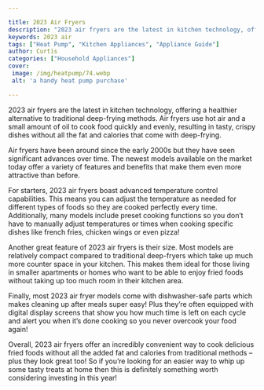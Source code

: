 ```yaml
---

title: 2023 Air Fryers
description: "2023 air fryers are the latest in kitchen technology, offering a healthier alternative to traditional deep-frying methods. Air fry...scroll on and keep learning"
keywords: 2023 air
tags: ["Heat Pump", "Kitchen Appliances", "Appliance Guide"]
author: Curtis
categories: ["Household Appliances"]
cover: 
 image: /img/heatpump/74.webp
 alt: 'a handy heat pump purchase'

---
```


2023 air fryers are the latest in kitchen technology, offering a healthier alternative to traditional deep-frying methods. Air fryers use hot air and a small amount of oil to cook food quickly and evenly, resulting in tasty, crispy dishes without all the fat and calories that come with deep-frying.

Air fryers have been around since the early 2000s but they have seen significant advances over time. The newest models available on the market today offer a variety of features and benefits that make them even more attractive than before. 

For starters, 2023 air fryers boast advanced temperature control capabilities. This means you can adjust the temperature as needed for different types of foods so they are cooked perfectly every time. Additionally, many models include preset cooking functions so you don’t have to manually adjust temperatures or times when cooking specific dishes like french fries, chicken wings or even pizza! 

Another great feature of 2023 air fryers is their size. Most models are relatively compact compared to traditional deep-fryers which take up much more counter space in your kitchen. This makes them ideal for those living in smaller apartments or homes who want to be able to enjoy fried foods without taking up too much room in their kitchen area. 

Finally, most 2023 air fryer models come with dishwasher-safe parts which makes cleaning up after meals super easy! Plus they’re often equipped with digital display screens that show you how much time is left on each cycle and alert you when it’s done cooking so you never overcook your food again! 

Overall, 2023 air fryers offer an incredibly convenient way to cook delicious fried foods without all the added fat and calories from traditional methods – plus they look great too! So if you’re looking for an easier way to whip up some tasty treats at home then this is definitely something worth considering investing in this year!
